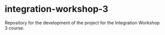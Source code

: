 # integration-workshop-3
Repository for the development of the project for the Integration Workshop 3 course. 
